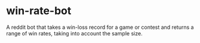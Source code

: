 # win-rate-bot
A reddit bot that takes a win-loss record for a game or contest and returns a range of win rates, taking into account the sample size.
